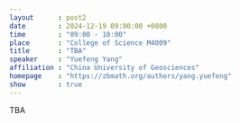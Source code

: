 ```yaml
---
layout      : post2
date        : 2024-12-19 09:00:00 +0800
time        : "09:00 - 10:00"
place       : "College of Science M4009"
title       : "TBA"
speaker     : "Yuefeng Yang"
affiliation : "China University of Geosciences"
homepage    : "https://zbmath.org/authors/yang.yuefeng"
show        : true
---
```


TBA
